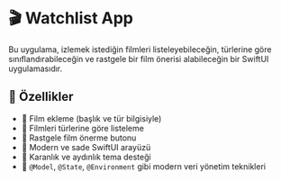 # 🎬 Watchlist App

Bu uygulama, izlemek istediğin filmleri listeleyebileceğin, türlerine göre sınıflandırabileceğin ve rastgele bir film önerisi alabileceğin bir SwiftUI uygulamasıdır.

## 🚀 Özellikler

- 🎥 Film ekleme (başlık ve tür bilgisiyle)
- 📂 Filmleri türlerine göre listeleme
- 🔄 Rastgele film önerme butonu
- 📱 Modern ve sade SwiftUI arayüzü
- 🌙 Karanlık ve aydınlık tema desteği
- 💾 `@Model`, `@State`, `@Environment` gibi modern veri yönetim teknikleri

